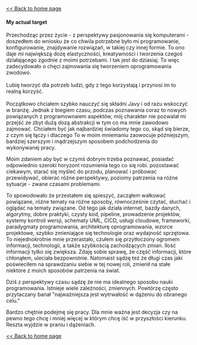 [<< Back to home page](../README.md)

#### My actual target
Przechodząc przez życie - z perspektywy pasjonowania się komputerami - doszedłem do wniosku że co chwila potrzebne było mi programowanie, konfigurowanie, znajdywanie rozwiązań, w takiej czy
innej formie. To ono daje mi największą dozę elastyczności, kreatywności i tworzenia czegoś działającego
zgodnie z moimi potrzebami. I tak jest do dziasiaj. To więc zadecydowało o chęci zajmowania się tworzeniem
oprogramowania zwodowo.
<br><br>
Lubię tworzyć dla potrzeb ludzi, gdy z tego korzystają i przynosi im to realną korzyść.
<br><br>
Początkowo chciałem szybko nauczyć się składni Javy i od razu wskoczyć w branżę. Jednak z biegiem czasu, podczas poznawania
coraz to nowych powiązanych z programownaiem aspektów, mój charakter nie pozwalał mi przejść ze zbyt dużą dozą
abstrakcji w tym co ma mnie zawodowo zajmować. Chciałem być jak najbardziej świadomy tego co, skąd się bierze, z czym się łączy i dlaczego
To w moim mniemaniu zaowocuje późniejszym, bardziej szerszym i mądrzejszym sposobem podchodzenia do wykonywanej pracy.

Moim zdaniem aby być w czymś dobrym trzeba poznawać, posiadać odpowiednio szeroki horyzont rozumienia tego co się robi.
pozostawać ciekawym, starać się myśleć do przodu, planować i próbować przewidywać, obierać różne
perspektywy, poziomy patrzenia na różne sytuacje - zwane czasami problemami.

To spowodowało że przestałem się spieszyć, zacząłem wałkować powiązane, różne tematy na różne sposoby, równocześnie czytać,
słuchać i oglądać na tematy związane. Od tego jak działa internet, bazdy danych, algorytmy, dobre praktyki, czysty
kod, pipeline, prowadzenie projektów, systemy kontroli wersji, schematy UML, CICD, usługi cloudowe, frameworki,
paradygmaty programowania, architekturę oprogramowania, wzorce projektowe, szybko zmieniające się technologie oraz
wydajność sprzętowa.  
To niejednokrotnie mnie przerastało, czułem się przytłoczony ogromem informacji, technologii, a także szybkością zachodzących zmian.  Ilość informacji tylko się zwiększa. Zdaję sobie sprawę, że część informacji, które chłonąłem, uleciała bezpowrotnie. Natomaist sądzę też że długi czas jaki poświeciłem na sprawdzaniu siebie w tej nowej roli, zmienił na stałe niektóre z moich sposobów patrzenia na świat. 

Dziś z perspektywy czasu sądzę że nie ma idealnego sposobu nauki programowania. Istnieje wiele zależności, zmiennych. Powtórzę często przytaczany banał "najważniejsza jest wytrwałość w dążeniu do obranego celu." 



Bardzo chętnie podejmę się pracy.
Dla mnie ważna jest decyzja czy na pewno tego chcę i mniej więcej w którym chcę iść w przyszłości kierunku.
Reszta wyjdzie w praniu i dążeniach.

[<< Back to home page](../README.md)

